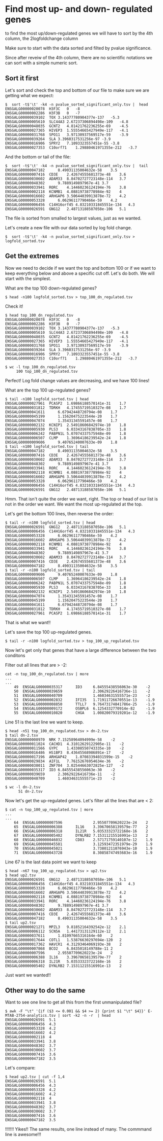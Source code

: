 # Find most up- and down- regulated genes

to find the most up/down-regulated genes we will have to sort by the 4th column, the 2logfoldchange column

Make sure to start with the data sorted and filted by pvalue significance. 

Since after reveiw of the 4th column, there are no scientific notations we can sort with a simple numeric sort.

## Sort it first
Let's sort and check the top and bottom of our file to make sure we are getting what we expect:
```
$  sort -t$'\t' -k4 -n pvalue_sorted_significant_only.tsv |  head
ENSGALG00000020078	H3F3C	0	-8
ENSGALG00000002286	H3F3B	0	-7
ENSGALG00000039102	TOX	3.14377780904377e-137	-5.3
ENSGALG00000005610	SLC44A3	2.67237306894498e-109	-4.8
ENSGALG00000048035	GCNT2	4.81421762236255e-69	-4.5
ENSGALG00000027365	HIVEP3	1.55554665427949e-117	-4.1
ENSGALG00000031768	SPO11	3.97130937569517e-59	-3.9
ENSGALG00000039264	SLA	3.3960317531256e-97	-3.9
ENSGALG00000016906	SPRY2	7.1093323557451e-55	-3.8
ENSGALG00000027353	C10orf71	1.29880461971355e-212	-3.7
```

And the bottom or tail of the file:
```
$  sort -t$'\t' -k4 -n pvalue_sorted_significant_only.tsv |  tail
ENSGALG00000047182		8.49031135004632e-58	3.5
ENSGALG00000007416	CD3E	2.42674555681373e-48	3.6
ENSGALG00000030602	ADAM33	8.84702727723148e-114	3.7
ENSGALG00000048302		9.7889149897967e-41	3.7
ENSGALG00000033941	RORC	4.14460236124194e-76	3.8
ENSGALG00000002118	KCNMB1	4.08819738778984e-92	4
ENSGALG00000016602	ARHGAP6	3.50644039913878e-72	4.2
ENSGALG00000053328		6.06296117790466e-59	4.2
ENSGALG00000006456	C14H16orf45	4.83210331845551e-134	4.3
ENSGALG00000026591	GNG12	2.48713188587058e-106	5.1
```
The file is sorted from smalled to largest values, just as we wanted.

Let's create a new file with our data sorted by log fold change.
```
$  sort -t$'\t' -k4 -n pvalue_sorted_significant_only.tsv > logfold_sorted.tsv
```

## Get the extremes

Now we need to decide if we want the top and bottom 100 or if we want to keep everything below and above a specific cut off. Let's do both. We will start with the simplest.

What are the top 100 down-regulated genes?
```
$ head -n100 logfold_sorted.tsv > top_100_dn_regulated.tsv 
```

Check it!
```
$ head top_100_dn_regulated.tsv
ENSGALG00000020078	H3F3C	0	-8
ENSGALG00000002286	H3F3B	0	-7
ENSGALG00000039102	TOX	3.14377780904377e-137	-5.3
ENSGALG00000005610	SLC44A3	2.67237306894498e-109	-4.8
ENSGALG00000048035	GCNT2	4.81421762236255e-69	-4.5
ENSGALG00000027365	HIVEP3	1.55554665427949e-117	-4.1
ENSGALG00000031768	SPO11	3.97130937569517e-59	-3.9
ENSGALG00000039264	SLA	3.3960317531256e-97	-3.9
ENSGALG00000016906	SPRY2	7.1093323557451e-55	-3.8
ENSGALG00000027353	C10orf71	1.29880461971355e-212	-3.7

$ wc -l top_100_dn_regulated.tsv
     100 top_100_dn_regulated.tsv
```
Perfect! Log fold change values are decreasing, and we have 100 lines!


What are the top 100 up-regulated genes?
```
$ tail -n100 logfold_sorted.tsv | head
ENSGALG00000027961	PCASP2	1.69866188570141e-31	1.7
ENSGALG00000031812	TDRKH	4.17455719510327e-08	1.7
ENSGALG00000041611		6.67942448720794e-08	1.7
ENSGALG00000045199		1.15620475223544e-20	1.7
ENSGALG00000047074		1.35431345591457e-08	1.7
ENSGALG00000002132	KCNIP1	2.54918606842974e-10	1.8
ENSGALG00000005930	PLS3	6.03343167838705e-33	1.8
ENSGALG00000006242	PABPN1L	5.07074337575948e-09	1.8
ENSGALG00000006507	CLMP	1.36964186239542e-24	1.8
ENSGALG00000009606		9.40765240007633e-09	1.8
$ tail -n100 logfold_sorted.tsv | tail
ENSGALG00000047182		8.49031135004632e-58	3.5
ENSGALG00000007416	CD3E	2.42674555681373e-48	3.6
ENSGALG00000030602	ADAM33	8.84702727723148e-114	3.7
ENSGALG00000048302		9.7889149897967e-41	3.7
ENSGALG00000033941	RORC	4.14460236124194e-76	3.8
ENSGALG00000002118	KCNMB1	4.08819738778984e-92	4
ENSGALG00000016602	ARHGAP6	3.50644039913878e-72	4.2
ENSGALG00000053328		6.06296117790466e-59	4.2
ENSGALG00000006456	C14H16orf45	4.83210331845551e-134	4.3
ENSGALG00000026591	GNG12	2.48713188587058e-106	5.1
```
Hmm. That isn't quite the order we want, right. The top or head of our list is not in the order we want. We want the most up-regulated at the top.

Let's get the bottom 100 lines, then reverse the order:
```
$ tail -r -n100 logfold_sorted.tsv | head
ENSGALG00000026591	GNG12	2.48713188587058e-106	5.1
ENSGALG00000006456	C14H16orf45	4.83210331845551e-134	4.3
ENSGALG00000053328		6.06296117790466e-59	4.2
ENSGALG00000016602	ARHGAP6	3.50644039913878e-72	4.2
ENSGALG00000002118	KCNMB1	4.08819738778984e-92	4
ENSGALG00000033941	RORC	4.14460236124194e-76	3.8
ENSGALG00000048302		9.7889149897967e-41	3.7
ENSGALG00000030602	ADAM33	8.84702727723148e-114	3.7
ENSGALG00000007416	CD3E	2.42674555681373e-48	3.6
ENSGALG00000047182		8.49031135004632e-58	3.5
$ tail -r -n100 logfold_sorted.tsv | tail
ENSGALG00000009606		9.40765240007633e-09	1.8
ENSGALG00000006507	CLMP	1.36964186239542e-24	1.8
ENSGALG00000006242	PABPN1L	5.07074337575948e-09	1.8
ENSGALG00000005930	PLS3	6.03343167838705e-33	1.8
ENSGALG00000002132	KCNIP1	2.54918606842974e-10	1.8
ENSGALG00000047074		1.35431345591457e-08	1.7
ENSGALG00000045199		1.15620475223544e-20	1.7
ENSGALG00000041611		6.67942448720794e-08	1.7
ENSGALG00000031812	TDRKH	4.17455719510327e-08	1.7
ENSGALG00000027961	PCASP2	1.69866188570141e-31	1.7
```
That is what we want!!

Let's save the top 100 up-regulated genes.
```
$ tail -r -n100 logfold_sorted.tsv > top_100_up_regulated.tsv
```


Now let's get only that genes that have a large difference between the two conditons


Filter out all lines that are > -2:
```
cat -n top_100_dn_regulated.tsv | more
...
...
    49  ENSGALG00000035317      ID3     6.84555438556063e-30    -2
    50  ENSGALG00000039659              2.30629226416736e-11    -2
    51  ENSGALG00000040709              1.46034631555571e-23    -2
    52  ENSGALG00000002832      IFI35   1.71911726670551e-13    -1.9
    53  ENSGALG00000008850      TTLL7   9.76473174841786e-25    -1.9
    54  ENSGALG00000009172      OSBPL6  6.1254332770914e-82     -1.9
    55  ENSGALG00000010820      CHGA    1.00820079319201e-12    -1.9
```
Line 51 is the last line we want to keep.

```
$ head -n51 top_100_dn_regulated.tsv > dn-2.tsv
$ tail dn-2.tsv
ENSGALG00000008970	NRK	7.15258964094999e-58	-2
ENSGALG00000011024	CACHD1	4.31012629122905e-11	-2
ENSGALG00000011566	GYPC	1.43308550743335e-10	-2
ENSGALG00000016486	HS1BP3	8.43645568986891e-17	-2
ENSGALG00000017196	ARHGAP42	1.07083394031599e-15	-2
ENSGALG00000029834	AIF1L	7.76152676954634e-36	-2
ENSGALG00000030011	ZNF704	3.02544663072825e-127	-2
ENSGALG00000035317	ID3	6.84555438556063e-30	-2
ENSGALG00000039659		2.30629226416736e-11	-2
ENSGALG00000040709		1.46034631555571e-23	-2

$ wc -l dn-2.tsv
      51 dn-2.tsv
```


Now let's get the up-regulated genes.
Let's filter all the lines that are < 2:
```
$ cat -n top_100_up_regulated.tsv | more
...
...
    64  ENSGALG00000007596              2.95507709620223e-24    2
    65  ENSGALG00000006388      IL16    3.39670658139579e-77    2
    66  ENSGALG00000006318      IL21R   5.03533323722168e-16    2
    67  ENSGALG00000005402      DYNLRB2 7.15311215516991e-13    2
    68  ENSGALG00000046032      CD83    2.57171759140107e-12    1.9
    69  ENSGALG00000045581              3.12593472351979e-29    1.9
    70  ENSGALG00000045021              3.73801211076943e-10    1.9
    71  ENSGALG00000043728              8.30858747493683e-16    1.9
``` 
Line 67 is the last data point we want to keep

```
$ head -n67 top_100_up_regulated.tsv > up2.tsv
$ head up2.tsv
ENSGALG00000026591	GNG12	2.48713188587058e-106	5.1
ENSGALG00000006456	C14H16orf45	4.83210331845551e-134	4.3
ENSGALG00000053328		6.06296117790466e-59	4.2
ENSGALG00000016602	ARHGAP6	3.50644039913878e-72	4.2
ENSGALG00000002118	KCNMB1	4.08819738778984e-92	4
ENSGALG00000033941	RORC	4.14460236124194e-76	3.8
ENSGALG00000048302		9.7889149897967e-41	3.7
ENSGALG00000030602	ADAM33	8.84702727723148e-114	3.7
ENSGALG00000007416	CD3E	2.42674555681373e-48	3.6
ENSGALG00000047182		8.49031135004632e-58	3.5
$ tail up2.tsv
ENSGALG00000021271	MPZL3	9.81852164392542e-12	2.1
ENSGALG00000006112	SCN5A	1.44173131129112e-12	2.1
ENSGALG00000037611		1.81097665316164e-60	2
ENSGALG00000017644	COTL1	1.53876630297694e-120	2
ENSGALG00000017362	HAVCR1	4.31293464069193e-38	2
ENSGALG00000007868	BCO2	6.8435018149788e-11	2
ENSGALG00000007596		2.95507709620223e-24	2
ENSGALG00000006388	IL16	3.39670658139579e-77	2
ENSGALG00000006318	IL21R	5.03533323722168e-16	2
ENSGALG00000005402	DYNLRB2	7.15311215516991e-13	2

```
Just want we wanted!!


## Other way to do the same

Want to see one line to get all this from the first unmanipulated file?
```
$ awk -F "\t" '{if ($3 <= 0.001 && $4 >= 2) {print $1 "\t" $4}}' E-MTAB-2754-analytics.tsv | sort -k2 -n -r  | head
ENSGALG00000026591	5.1
ENSGALG00000006456	4.3
ENSGALG00000053328	4.2
ENSGALG00000016602	4.2
ENSGALG00000002118	4
ENSGALG00000033941	3.8
ENSGALG00000048302	3.7
ENSGALG00000030602	3.7
ENSGALG00000007416	3.6
ENSGALG00000047182	3.5
```
Let's compare:
```
$ head up2.tsv | cut -f 1,4
ENSGALG00000026591	5.1
ENSGALG00000006456	4.3
ENSGALG00000053328	4.2
ENSGALG00000016602	4.2
ENSGALG00000002118	4
ENSGALG00000033941	3.8
ENSGALG00000048302	3.7
ENSGALG00000030602	3.7
ENSGALG00000007416	3.6
ENSGALG00000047182	3.5

```

!!!!!!! Yikes!! The same results, one line instead of many. The commmand line is awesome!!!

